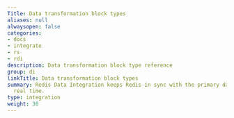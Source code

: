 ```yaml
---
Title: Data transformation block types
aliases: null
alwaysopen: false
categories:
- docs
- integrate
- rs
- rdi
description: Data transformation block type reference
group: di
linkTitle: Data transformation block types
summary: Redis Data Integration keeps Redis in sync with the primary database in near
  real time.
type: integration
weight: 30
---
```



